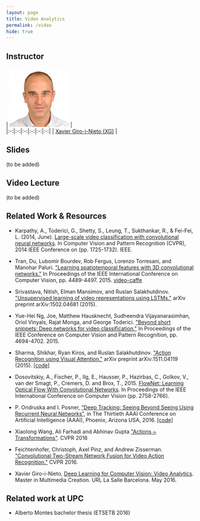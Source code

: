 ```yaml
---
layout: page
title: Video Analytics
permalink: /video
hide: true
---
```


## Instructor

| ![Xavier Giro-i-Nieto][XavierGiro-photo] |  
|:-:|:-:|:-:|:-:|:-:|:-:|
| [Xavier Giro-i-Nieto (XG)](XavierGiro-web) |

[XavierGiro-web]: https://imatge.upc.edu/web/people/xavier-giro
[XavierGiro-photo]: img/instructors/XavierGiro.jpg "Xavier Giro-i-Nieto"


## Slides

(to be added)

## Video Lecture

(to be added)

## Related Work & Resources

* Karpathy, A., Toderici, G., Shetty, S., Leung, T., Sukthankar, R., & Fei-Fei, L. (2014, June). [Large-scale video classification with convolutional neural networks](http://cs.stanford.edu/people/karpathy/deepvideo/). In Computer Vision and Pattern Recognition (CVPR), 2014 IEEE Conference on (pp. 1725-1732). IEEE.

* Tran, Du, Lubomir Bourdev, Rob Fergus, Lorenzo Torresani, and Manohar Paluri. ["Learning spatiotemporal features with 3D convolutional networks."](http://vlg.cs.dartmouth.edu/c3d/) In Proceedings of the IEEE International Conference on Computer Vision, pp. 4489-4497. 2015. [video-caffe](https://github.com/chuckcho/video-caffe)

* Srivastava, Nitish, Elman Mansimov, and Ruslan Salakhutdinov. ["Unsupervised learning of video representations using LSTMs."](http://arxiv.org/abs/1502.04681) arXiv preprint arXiv:1502.04681 (2015).

* Yue-Hei Ng, Joe, Matthew Hausknecht, Sudheendra Vijayanarasimhan, Oriol Vinyals, Rajat Monga, and George Toderici. ["Beyond short snippets: Deep networks for video classification."](http://www.cv-foundation.org/openaccess/content_cvpr_2015/html/Ng_Beyond_Short_Snippets_2015_CVPR_paper.html) In Proceedings of the IEEE Conference on Computer Vision and Pattern Recognition, pp. 4694-4702. 2015.

* Sharma, Shikhar, Ryan Kiros, and Ruslan Salakhutdinov. ["Action Recognition using Visual Attention."](http://shikharsharma.com/projects/action-recognition-attention/) arXiv preprint arXiv:1511.04119 (2015). [[code]](https://github.com/kracwarlock/action-recognition-visual-attention)

* Dosovitskiy, A., Fischer, P., Ilg, E., Hausser, P., Hazirbas, C., Golkov, V., van der Smagt, P., Cremers, D. and Brox, T., 2015. [FlowNet: Learning Optical Flow With Convolutional Networks](http://www.cv-foundation.org/openaccess/content_iccv_2015/html/Dosovitskiy_FlowNet_Learning_Optical_ICCV_2015_paper.html). In Proceedings of the IEEE International Conference on Computer Vision (pp. 2758-2766).

* P. Ondruska and I. Posner, [“Deep Tracking: Seeing Beyond Seeing Using Recurrent Neural Networks”](http://www.robots.ox.ac.uk/~mobile/Papers/2016AAAI_ondruska.pdf), in The Thirtieth AAAI Conference on Artificial Intelligence (AAAI), Phoenix, Arizona USA, 2016. [[code]](https://github.com/pondruska/DeepTracking)

* Xiaolong Wang, Ali Farhadi and Abhinav Gupta ["Actions ~ Transformations"](http://www.cs.cmu.edu/~xiaolonw/actioncvpr.html). CVPR 2016

* Feichtenhofer, Christoph, Axel Pinz, and Andrew Zisserman. ["Convolutional Two-Stream Network Fusion for Video Action Recognition."](http://arxiv.org/abs/1604.06573) CVPR 2016.

* Xavier Giro-i-Nieto, [Deep Learning for Computer Vision: Video Analytics](http://www.slideshare.net/xavigiro/deep-learning-for-computer-vision-34-video-analytics-lasalle-2016). Master in Multimedia Creation. URL La Salle Barcelona. May 2016.

## Related work at UPC

* Alberto Montes bachelor thesis (ETSETB 2016)
